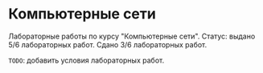 # Компьютерные сети
Лабораторные работы по курсу "Компьютерные сети". 
Статус: выдано 5/6 лабораторных работ. Сдано 3/6 лабораторных работ.

```TODO```: добавить условия лабораторных работ. 
